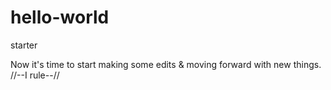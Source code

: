 # hello-world
starter

Now it's time to start making some edits & moving forward with new things.
//--I rule--//
